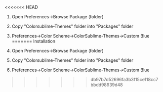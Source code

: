 <<<<<<< HEAD
1. Open Preferences->Browse Package (folder)
2. Copy "Colorsublime-Themes" folder into "Packages" folder
3. Preferences->Color Scheme->ColorSublime-Themes->Custom Blue
=======
Installation

1. Open Preferences->Browse Package (folder)
2. Copy "Colorsublime-Themes" folder into "Packages" folder
3. Preferences->Color Scheme->ColorSublime-Themes->Custom Blue
>>>>>>> db97b7d52696fa3b3f15ce118cc7bbdd98939d48
